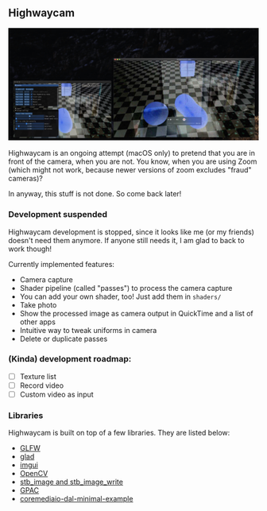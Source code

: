 ## Highwaycam

![Featured](/Resources/featured.jpg)

Highwaycam is an ongoing attempt (macOS only) to pretend that you are in front of the camera, when you are not. You know, when you are using Zoom (which might not work, because newer versions of zoom excludes "fraud" cameras)? 

In anyway, this stuff is not done. So come back later! 

### Development suspended

Highwaycam development is stopped, since it looks like me (or my friends) doesn't need them anymore. If anyone still needs it, I am glad to back to work though!

Currently implemented features:

- Camera capture
- Shader pipeline (called "passes") to process the camera capture
- You can add your own shader, too! Just add them in `shaders/`
- Take photo
- Show the processed image as camera output in QuickTime and a list of other apps
- Intuitive way to tweak uniforms in camera
- Delete or duplicate passes

### (Kinda) development roadmap:

- [ ] Texture list
- [ ] Record video
- [ ] Custom video as input

### Libraries

Highwaycam is built on top of a few libraries. They are listed below:

- [GLFW](https://www.glfw.org/)
- [glad](https://glad.dav1d.de/)
- [imgui](https://github.com/ocornut/imgui)
- [OpenCV](https://opencv.org/)
- [stb_image and stb_image_write](https://github.com/nothings/stb)
- [GPAC](https://gpac.wp.imt.fr/)
- [coremediaio-dal-minimal-example](https://github.com/johnboiles/coremediaio-dal-minimal-example)
